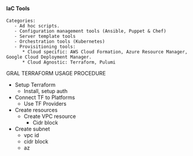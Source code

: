 #### IaC Tools
    Categories:
       - Ad hoc scripts.
       - Configuration management tools (Ansible, Puppet & Chef)
       - Server template tools 
       - Orchestration tools (Kubernetes)
       - Provisitioning tools:  
          * Cloud specific: AWS Cloud Formation, Azure Resource Manager, Google Cloud Deployment Manager.
          * Cloud Agnostic: Terraform, Pulumi
  

GRAL TERRAFORM USAGE PROCEDURE

* Setup Terraform 
  * Install, setup auth
* Connect TF to Platforms 
  * Use TF Providers
* Create resources
  * Create VPC resource
    * Cidr block
* Create subnet
  * vpc id
  * cidr block
  * az